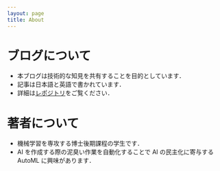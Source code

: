 ```yaml
---
layout: page
title: About
---
```


# ブログについて
* 本ブログは技術的な知見を共有することを目的としています．
* 記事は日本語と英語で書かれています．
* 詳細は[レポジトリ][github-io-repo]をご覧ください．

# 著者について
* 機械学習を専攻する博士後期課程の学生です．
* AI を作成する際の泥臭い作業を自動化することで AI の民主化に寄与する AutoML に興味があります．

[github-io-repo]: https://github.com/yoichii/yoichii.github.io
